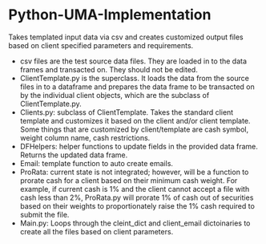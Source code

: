 # Python-UMA-Implementation
Takes templated input data via csv and creates customized output files based on client specified parameters and requirements.

- csv files are the test source data files. They are loaded in to the data frames and transacted on. They should not be edited.
- ClientTemplate.py is the superclass. It loads the data from the source files in to a dataframe and prepares the data frame to be transacted on by the individual client objects, which are the subclass of ClientTemplate.py.
- Clients.py: subclass of ClientTemplate. Takes the standard client template and customizes it based on the client and/or client template. Some things that are customized by client/template are cash symbol, weight column name, cash restrictions.
- DFHelpers: helper functions to update fields in the provided data frame. Returns the updated data frame.
- Email: template function to auto create emails.
- ProRata: current state is not integrated; however, will be a function to prorate cash for a client based on their minimum cash weight. For example, if current cash is 1% and the client cannot accept a file with cash less than 2%, ProRata.py will prorate 1% of cash out of securities based on their weights to proportionately raise the 1% cash required to submit the file.
- Main.py: Loops through the cleint_dict and client_email dictoinaries to create all the files based on client parameters.

